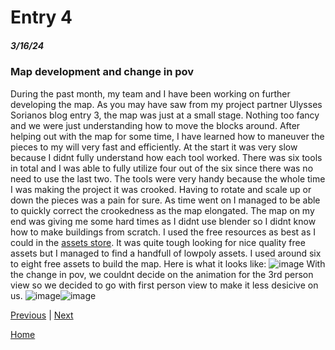 # Entry 4
##### 3/16/24

### Map development and change in pov
During the past month, my team and I have been working on further developing the map. As you may have saw from my project partner Ulysses Sorianos blog entry 3, the map was just at a small stage. Nothing too fancy and we were just understanding how to move the blocks around. After helping out with the map for some time, I have learned how to maneuver the pieces to my will very fast and efficiently. At the start it was very slow because I didnt fully understand how each tool worked. There was six tools in total and I was able to fully utilize four out of the six since there was no need to use the last two. The tools were very handy because the whole time I was making the project it was crooked. Having to rotate and scale up or down the pieces was a pain for sure. As time went on I managed to be able to quickly correct the crookedness as the map elongated. The map on my end was giving me some hard times as I didnt use blender so I didnt know how to make buildings from scratch. I used the free resources as best as I could in the  [ assets store](https://assetstore.unity.com/popular-assets/cities?clickref=1101lyifNRmj&utm_source=partnerize&utm_medium=affiliate&utm_campaign=unity_affiliate#free-cities-fZwT). It was quite tough looking for nice quality free assets but I managed to find a handfull of lowpoly assets. I used around six to eight free assets to build the map. Here is what it looks like: ![image](https://github.com/jaidena2277/apcsa-freedom-project/assets/91745222/6dfada75-bde0-4e3a-a16d-386b10e2df83) With the change in pov, we couldnt decide on the animation for the 3rd person view so we decided to go with first person view to make it less desicive on us. ![image](https://github.com/jaidena2277/apcsa-freedom-project/assets/91745222/f987b4ee-827d-434b-8656-d8a495c41fb8)![image](https://github.com/jaidena2277/apcsa-freedom-project/assets/91745222/691134e3-6fa9-4605-869b-46b2834838a0)




[Previous](entry03.md) | [Next](entry05.md)

[Home](../README.md)

